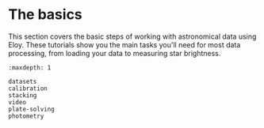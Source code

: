 # The basics

This section covers the basic steps of working with astronomical data using Eloy. These tutorials show you the main tasks you'll need for most data processing, from loading your data to measuring star brightness.

```{toctree}
:maxdepth: 1

datasets
calibration
stacking
video
plate-solving
photometry
```
